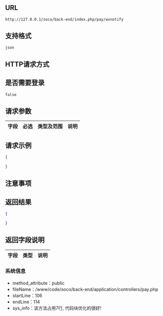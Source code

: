 # 

##  URL
    http://127.0.0.1/soco/back-end/index.php/pay/wxnotify

##  支持格式
    json

##  HTTP请求方式
    

##  是否需要登录
    false

##  请求参数
| 字段                     |   必选            |   类型及范围    | 说明                               |
|:-------------------------|:----------------- |:----------------|:-----------------------------------|


##  请求示例
```json
{
    
}
```

##  注意事项
    

##  返回结果
```json
{
    
}
```

##  返回字段说明
| 字段                     |   类型           | 说明                               |
|:-------------------------|:-----------------|:-----------------------------------|


### 系统信息
- method_attribute：public
- fileName：/www/code/soco/back-end/application/controllers/pay.php
- startLine：106
- endLine：114
- sys_info：该方法占用7行, 代码块优化的很好!

